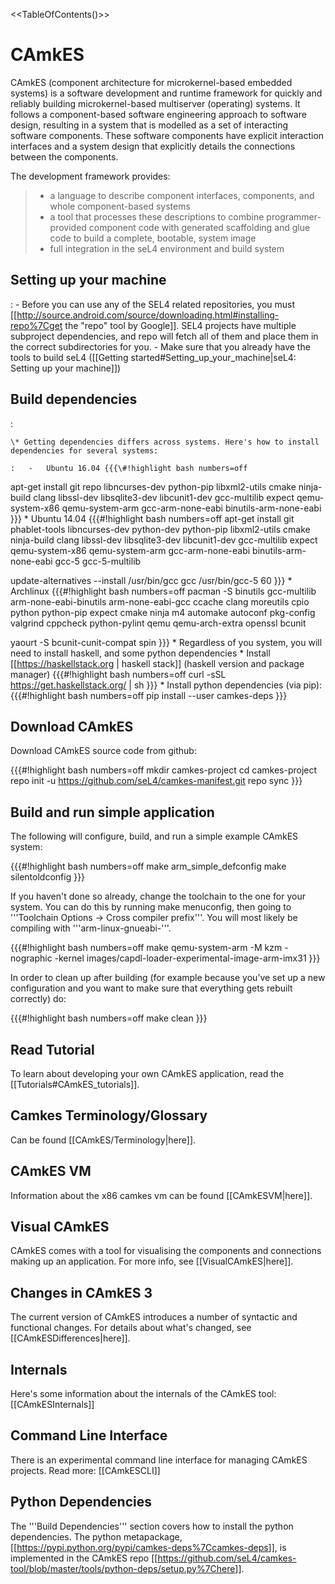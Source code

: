 &lt;&lt;TableOfContents()&gt;&gt;

# CAmkES
 CAmkES (component architecture for microkernel-based embedded
systems) is a software development and runtime framework for quickly and
reliably building microkernel-based multiserver (operating) systems. It
follows a component-based software engineering approach to software
design, resulting in a system that is modelled as a set of interacting
software components. These software components have explicit interaction
interfaces and a system design that explicitly details the connections
between the components.

The development framework provides:

> -   a language to describe component interfaces, components, and whole
>     component-based systems
> -   a tool that processes these descriptions to combine
>     programmer-provided component code with generated scaffolding and
>     glue code to build a complete, bootable, system image
> -   full integration in the seL4 environment and build system

## Setting up your machine


:   -   Before you can use any of the SEL4 related repositories, you
        must
        \[\[<http://source.android.com/source/downloading.html#installing-repo%7Cget>
        the "repo" tool by Google\]\]. SEL4 projects have multiple
        subproject dependencies, and repo will fetch all of them and
        place them in the correct subdirectories for you.
    -   Make sure that you already have the tools to build seL4
        (\[\[Getting started\#Setting\_up\_your\_machine|seL4: Setting
        up your machine\]\])

## Build dependencies


:   

    \* Getting dependencies differs across systems. Here's how to install dependencies for several systems:

    :   -   Ubuntu 16.04 {{{\#!highlight bash numbers=off

apt-get install git repo libncurses-dev python-pip libxml2-utils cmake
ninja-build clang
libssl-dev libsqlite3-dev libcunit1-dev gcc-multilib expect
qemu-system-x86 qemu-system-arm gcc-arm-none-eabi binutils-arm-none-eabi
}}} \* Ubuntu 14.04 {{{\#!highlight bash numbers=off apt-get install git
phablet-tools libncurses-dev python-dev python-pip libxml2-utils
cmake ninja-build clang libssl-dev libsqlite3-dev libcunit1-dev
gcc-multilib expect
qemu-system-x86 qemu-system-arm gcc-arm-none-eabi binutils-arm-none-eabi
gcc-5 gcc-5-multilib

update-alternatives --install /usr/bin/gcc gcc /usr/bin/gcc-5 60 }}} \*
Archlinux {{{\#!highlight bash numbers=off pacman -S binutils
gcc-multilib arm-none-eabi-binutils arm-none-eabi-gcc ccache clang
moreutils cpio python python-pip expect cmake ninja m4 automake autoconf
pkg-config
valgrind cppcheck python-pylint qemu qemu-arch-extra openssl bcunit

yaourt -S bcunit-cunit-compat spin }}} \* Regardless of you system, you
will need to install haskell, and some python dependencies \* Install
\[\[<https://haskellstack.org> | haskell stack\]\] (haskell version and
package manager) {{{\#!highlight bash numbers=off curl -sSL
<https://get.haskellstack.org/> | sh }}} \* Install python dependencies
(via pip): {{{\#!highlight bash numbers=off pip install --user
camkes-deps }}}

## Download CAmkES


Download CAmkES source code from github:

{{{\#!highlight bash numbers=off mkdir camkes-project cd camkes-project
repo init -u <https://github.com/seL4/camkes-manifest.git> repo sync }}}

## Build and run simple application


The following will configure, build, and run a simple example CAmkES
system:

{{{\#!highlight bash numbers=off make arm\_simple\_defconfig make
silentoldconfig }}}

If you haven't done so already, change the toolchain to the one for your
system. You can do this by running make menuconfig, then going to
'''Toolchain Options -&gt; Cross compiler prefix'''. You will most
likely be compiling with '''arm-linux-gnueabi-'''.

{{{\#!highlight bash numbers=off make qemu-system-arm -M kzm -nographic
-kernel images/capdl-loader-experimental-image-arm-imx31 }}}

In order to clean up after building (for example because you’ve set up a
new configuration and you want to make sure that everything gets rebuilt
correctly) do:

{{{\#!highlight bash numbers=off make clean }}}

## Read Tutorial


To learn about developing your own CAmkES application, read the
\[\[Tutorials\#CAmkES\_tutorials\]\].

## Camkes Terminology/Glossary


Can be found \[\[CAmkES/Terminology|here\]\].

## CAmkES VM


Information about the x86 camkes vm can be found \[\[CAmkESVM|here\]\].

## Visual CAmkES


CAmkES comes with a tool for visualising the components and connections
making up an application. For more info, see \[\[VisualCAmkES|here\]\].

## Changes in CAmkES 3


The current version of CAmkES introduces a number of syntactic and
functional changes. For details about what's changed, see
\[\[CAmkESDifferences|here\]\].

## Internals


Here's some information about the internals of the CAmkES tool:
\[\[CAmkESInternals\]\]

## Command Line Interface


There is an experimental command line interface for managing CAmkES
projects. Read more: \[\[CAmkESCLI\]\]

## Python Dependencies


The '''Build Dependencies''' section covers how to install the python
dependencies. The python metapackage,
\[\[<https://pypi.python.org/pypi/camkes-deps%7Ccamkes-deps>\]\], is
implemented in the CAmkES repo
\[\[<https://github.com/seL4/camkes-tool/blob/master/tools/python-deps/setup.py%7Chere>\]\].
